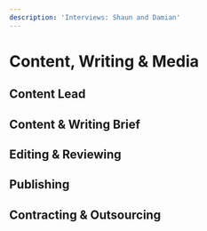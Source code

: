 ```yaml
---
description: 'Interviews: Shaun and Damian'
---
```


# Content, Writing & Media

## **Content Lead**

## Content & Writing Brief

## Editing & Reviewing

## Publishing

## Contracting & Outsourcing

